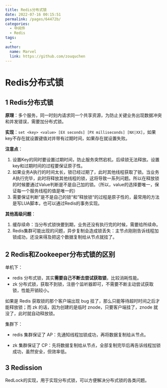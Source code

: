 ```yaml
---
title: Redis分布式锁
date: 2022-07-16 00:15:51
permalink: /pages/64472b/
categories:
  - 中间件
  - Redis
tags:
  - 
author: 
  name: Marvel
  link: https://github.com/zouquchen
---
```

# Redis分布式锁

## 1 Redis分布式锁

**原理**：多个服务，同一时刻内请求同一个共享资源，为防止关键业务出现数据冲突和并发错误，需要加分布式锁。

**实现**：`set <key> <value> [EX seconds] [PX milliseconds] [NX|XX]`，如果key不存在就设置键值对并带有过期时间，如果存在就设置失败。

**注意点**：

1. 设置Key的同时要设置过期时间，防止服务突然宕机，后续锁无法释放。设置key和过期时间的过程要保证原子性。
2. 如果业务A执行的时间太长，锁已经过期了，此时其他线程获取了锁。当业务A执行完毕，此时将释放其他线程的锁，这将导致一系列问题。所以在释放锁的时候要通过Value判断是不是自己加的锁。（所以，value的选择要唯一，保证每一个服务线程的值是唯一的）
3. 需要保证判断”是不是自己的锁“和”释放锁“的过程是原子性的，最常用的方法是写LUA脚本，也可以通过Redis的事务实现。

**其他高级问题**：

1. 缓存续命：当分布式锁快要到期，业务还没有执行完的时候，需要给所续命。
2. Redis集群可能出现的问题，异步复制会造成锁丢失：主节点刚刚告诉线程加锁成功，还没来得及把这个数据复制给从节点就挂了。



## 2 Redis和Zookeeper分布式锁的区别

单机下：

- redis 分布式锁，其实**需要自己不断去尝试获取锁**，比较消耗性能。
- zk 分布式锁，获取不到锁，注册个监听器即可，不需要不断主动尝试获取锁，性能开销较小。

如果是 Redis 获取锁的那个客户端出现 bug 挂了，那么只能等待超时时间之后才能释放锁；而 zk 的话，因为创建的是临时 znode，只要客户端挂了，znode 就没了，此时就自动释放锁。

集群下：

- redis 集群保证了 AP：先通知线程加锁成功，再将数据复制给从节点。

- zk 集群保证了 CP：先将数据复制给从节点，全部复制完毕后再告诉线程加锁成功，虽然安全，但效率低。

## 3 Redission

RedLock的实现，用于实现分布式锁，可以方便解决分布式锁的各类问题。